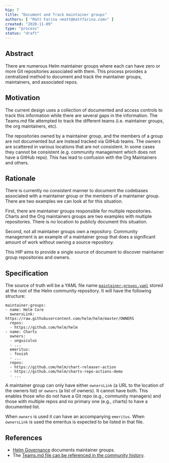 ```yaml
---
hip: 7
title: "Document and Track maintainer groups"
authors: [ "Matt Farina <matt@mattfarina.com>" ]
created: "2020-11-09"
type: "process"
status: "draft"
---
```


## Abstract

There are numerous Helm maintainer groups where each can have zero or more Git
repositories associated with them. This process provides a centralized method
to document and track the maintainer groups, maintainers, and associated repos.

## Motivation

The current design uses a collection of documented and access controls to track
this information while there are several gaps in the information. The Teams.md
file attempted to track the different teams (i.e. maintainer groups, the org
maintainers, etc).

The repositories owned by a maintainer group, and the members of a group are
not documented but are instead tracked via GitHub teams. The owners are
scattered in various locations that are not consistent. In some cases they
cannot be consistent (e.g. community management which does not have a GitHub
repo). This has lead to confusion with the Org Maintainers and others.

## Rationale

There is currently no consistent manner to document the codebases associated with
a maintainer group or the members of a maintainer group. There are two examples we can look
at for this situation.

First, there are maintainer groups responsible for multiple repositories. Charts and the
Org maintainers groups are two examples with multiple repositories.
There is no location to publicly document this situation.

Second, not all maintainer groups own a repository. Community management is an example
of a maintainer group that does a significant amount of work without owning a source
repository.

This HIP aims to provide a single source of document to discover maintainer group
repositories and owners.

## Specification

The source of truth will be a YAML file name [`maintainer-groups.yaml`](../maintainer-groups.yaml)
stored at the root of the Helm community repository. It will have the following
structure:

```
maintainer-groups:
- name: Helm Core
  ownersLink: https://raw.githubusercontent.com/helm/helm/master/OWNERS
  repos:
  - https://github.com/helm/helm
- name: Charts
  owners:
  - unguiculus
  - ...
  emeritus:
  - foxish
  - ...
  repos:
  - https://github.com/helm/chart-releaser-action
  - https://github.com/helm/charts-repo-actions-demo
  - ...
```

A maintainer group can only have either `ownersLink` (a URL to the location of the
owners list) or `owners` (a list of owners). It cannot have both. This enables
those who do not have a Git repo (e.g., community managers) and those with
multiple repos and no primary one (e.g., charts) to have a documented list.

When `owners` is used it can have an accompanying `emeritus`. When `ownersLink`
is used the emeritus is expected to be listed in that file.

## References

* [Helm Governance](https://github.com/helm/community/blob/master/governance/governance.md)
  documents maintainer groups.
* The [Teams.md file can be referenced in the community history](https://github.com/helm/community/blob/ecedb3ddea57749580bc4800cb1492fce9c9b332/Teams.md).
